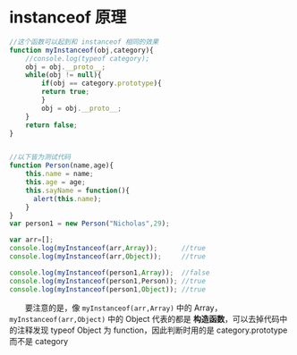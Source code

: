 # instanceof 原理

```javascript
//这个函数可以起到和 instanceof 相同的效果
function myInstanceof(obj,category){
    //console.log(typeof category);
    obj = obj.__proto__;
    while(obj != null){
        if(obj == category.prototype){
	    return true;
        }
        obj = obj.__proto__;
    }
    return false;
}


//以下皆为测试代码
function Person(name,age){
    this.name = name;
    this.age = age;
    this.sayName = function(){
      alert(this.name);
    }
}
var person1 = new Person("Nicholas",29);

var arr=[];
console.log(myInstanceof(arr,Array));      //true
console.log(myInstanceof(arr,Object));     //true

console.log(myInstanceof(person1,Array));  //false
console.log(myInstanceof(person1,Person)); //true
console.log(myInstanceof(person1,Object)); //true

```
　　要注意的是，像 `myInstanceof(arr,Array)` 中的 Array，`myInstanceof(arr,Object)` 中的 Object 代表的都是 **构造函数**，可以去掉代码中的注释发现 typeof Object 为 function，因此判断时用的是 category.prototype 而不是 category
